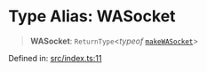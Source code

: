 # Type Alias: WASocket

> **WASocket**: `ReturnType`\<*typeof* [`makeWASocket`](../functions/makeWASocket.md)\>

Defined in: [src/index.ts:11](https://github.com/Fokusdotid/Baileys/blob/f4c7971f59af0b012f8de667e7a21ae12f7bbf19/src/index.ts#L11)
